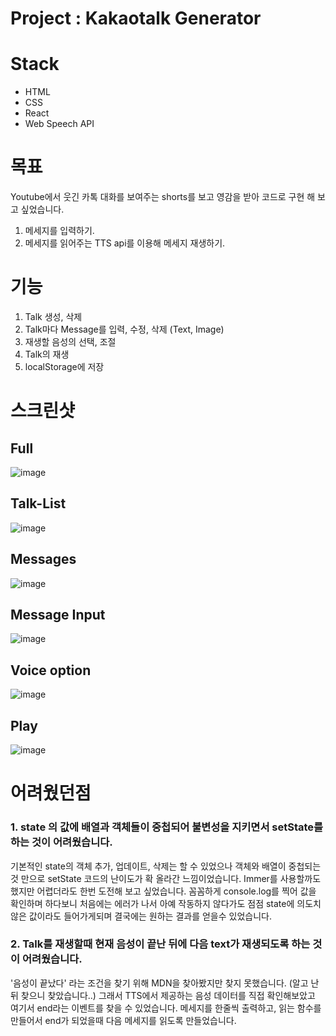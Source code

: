 # Project : Kakaotalk Generator

# Stack
- HTML 
- CSS 
- React
- Web Speech API

# 목표
Youtube에서 웃긴 카톡 대화를 보여주는 shorts를 보고 영감을 받아 코드로 구현 해 보고 싶었습니다.
1. 메세지를 입력하기.
2. 메세지를 읽어주는 TTS api를 이용해 메세지 재생하기.

# 기능
1. Talk 생성, 삭제
2. Talk마다 Message를 입력, 수정, 삭제 (Text, Image)
3. 재생할 음성의 선택, 조절 
4. Talk의 재생
5. localStorage에 저장

# 스크린샷

## Full
![image](https://user-images.githubusercontent.com/70611956/219977022-98551363-d477-448e-bdaa-9db03bdca533.png)

## Talk-List
![image](https://user-images.githubusercontent.com/70611956/219976947-9145d36a-77f4-453d-9b2b-2036688c83dd.png)

## Messages
![image](https://user-images.githubusercontent.com/70611956/219976983-e71a6122-bdb8-41ae-8ccf-35b31c25a343.png)

## Message Input
![image](https://user-images.githubusercontent.com/70611956/219976989-b748df8e-a269-4533-bfaf-b01d954f90eb.png)

## Voice option
![image](https://user-images.githubusercontent.com/70611956/219976994-a73f134a-9fdb-47cb-ae37-5cf0b7192a73.png)

## Play
![image](https://user-images.githubusercontent.com/70611956/219977003-a1d6ba79-d4b8-42fc-9878-220bfd43fbeb.png)

# 어려웠던점
### 1. state 의 값에 배열과 객체들이 중첩되어 불변성을 지키면서 setState를 하는 것이 어려웠습니다.
기본적인 state의 객체 추가, 업데이트, 삭제는 할 수 있었으나 객체와 배열이 중첩되는것 만으로 setState 코드의 난이도가 확 올라간 느낌이었습니다.
Immer를 사용할까도 했지만 어렵더라도 한번 도전해 보고 싶었습니다.
꼼꼼하게 console.log를 찍어 값을 확인하며 하다보니 처음에는 에러가 나서 아예 작동하지 않다가도 
점점 state에 의도치 않은 값이라도 들어가게되며 결국에는 원하는 결과를 얻을수 있었습니다.

### 2. Talk를 재생할때 현재 음성이 끝난 뒤에 다음 text가 재생되도록 하는 것이 어려웠습니다.
'음성이 끝났다' 라는 조건을 찾기 위해 MDN을 찾아봤지만 찾지 못했습니다. (알고 난뒤 찾으니 찾았습니다..)
그래서 TTS에서 제공하는 음성 데이터를 직접 확인해보았고 여기서 end라는 이벤트를 찾을 수 있었습니다.
메세지를 한줄씩 출력하고, 읽는 함수를 만들어서 end가 되었을때 다음 메세지를 읽도록 만들었습니다.







